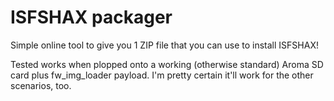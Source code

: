 # ISFSHAX packager

Simple online tool to give you 1 ZIP file that you can use to install ISFSHAX!

Tested works when plopped onto a working (otherwise standard) Aroma SD card plus fw_img_loader payload. I'm pretty certain it'll work for the other scenarios, too.